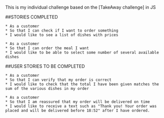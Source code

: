 This is my individual challenge based on the [TakeAway challenge] in JS

##STORIES COMPLETED

```
* As a customer
* So that I can check if I want to order something
* I would like to see a list of dishes with prices

* As a customer
* So that I can order the meal I want
* I would like to be able to select some number of several available dishes

```

##USER STORIES TO BE COMPLETED

```
* As a customer
* So that I can verify that my order is correct
* I would like to check that the total I have been given matches the sum of the various dishes in my order

* As a customer
* So that I am reassured that my order will be delivered on time
* I would like to receive a text such as "Thank you! Your order was placed and will be delivered before 18:52" after I have ordered.

```
